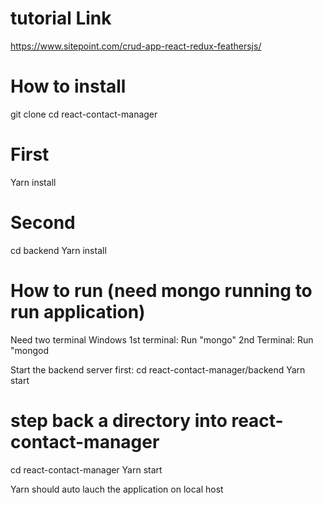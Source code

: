 # tutorial Link 
https://www.sitepoint.com/crud-app-react-redux-feathersjs/

# How to install
git clone 
cd react-contact-manager


# First 
Yarn install

# Second 
cd backend
Yarn install


# How to run  (need mongo running to run application)
Need two terminal Windows 
1st terminal: Run "mongo"
2nd Terminal: Run "mongod


Start the backend server first:
cd react-contact-manager/backend
Yarn start

# step back a directory into react-contact-manager
cd react-contact-manager 
Yarn start

Yarn should auto lauch the application on local host
